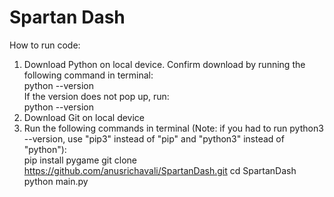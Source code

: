 # Spartan Dash
How to run code: <br>
1) Download Python on local device. Confirm download by running the following command in terminal: <br>
  python --version <br>
  If the version does not pop up, run:<br>
  python --version <br>
3) Download Git on local device <br>
4) Run the following commands in terminal (Note: if you had to run python3 --version, use "pip3" instead of "pip" and "python3" instead of "python"): <br>
  pip install pygame
  git clone https://github.com/anusrichavali/SpartanDash.git
  cd SpartanDash
  python main.py
